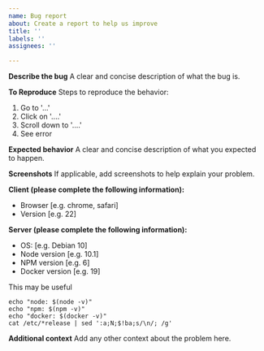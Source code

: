 ```yaml
---
name: Bug report
about: Create a report to help us improve
title: ''
labels: ''
assignees: ''

---
```


**Describe the bug**
A clear and concise description of what the bug is.

**To Reproduce**
Steps to reproduce the behavior:
1. Go to '...'
2. Click on '....'
3. Scroll down to '....'
4. See error

**Expected behavior**
A clear and concise description of what you expected to happen.

**Screenshots**
If applicable, add screenshots to help explain your problem.

**Client (please complete the following information):**
 - Browser [e.g. chrome, safari]
 - Version [e.g. 22]

**Server (please complete the following information):**
 - OS: [e.g. Debian 10]
 - Node version [e.g. 10.1]
 - NPM version [e.g. 6]
 - Docker version [e.g. 19]

This may be useful
```console
echo "node: $(node -v)"
echo "npm: $(npm -v)"
echo "docker: $(docker -v)"
cat /etc/*release | sed ':a;N;$!ba;s/\n/; /g'
```

**Additional context**
Add any other context about the problem here.
